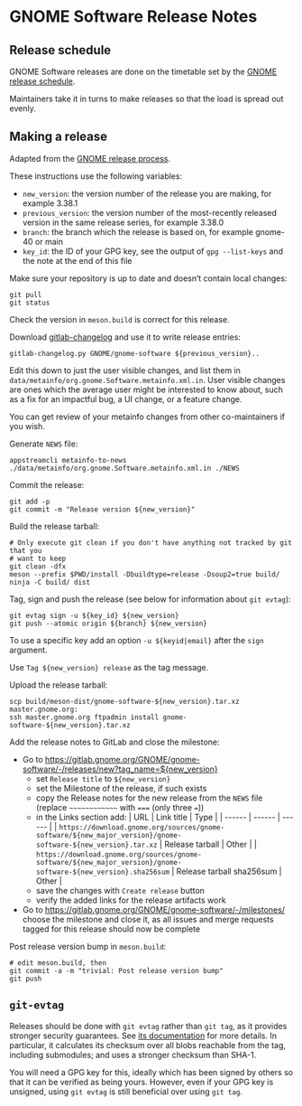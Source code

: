 GNOME Software Release Notes
===

Release schedule
---

GNOME Software releases are done on the timetable set by the [GNOME release schedule](https://wiki.gnome.org/Schedule).

Maintainers take it in turns to make releases so that the load is spread out evenly.

Making a release
---

Adapted from the [GNOME release process](https://wiki.gnome.org/MaintainersCorner/Releasing).

These instructions use the following variables:
 - `new_version`: the version number of the release you are making, for example 3.38.1
 - `previous_version`: the version number of the most-recently released version in the same release series, for example 3.38.0
 - `branch`: the branch which the release is based on, for example gnome-40 or main
 - `key_id`: the ID of your GPG key, see the output of `gpg --list-keys` and the note at the end of this file

Make sure your repository is up to date and doesn’t contain local changes:
```
git pull
git status
```

Check the version in `meson.build` is correct for this release.

Download
[gitlab-changelog](https://gitlab.gnome.org/pwithnall/gitlab-changelog) and use
it to write release entries:
```
gitlab-changelog.py GNOME/gnome-software ${previous_version}..
```

Edit this down to just the user visible changes, and list them in
`data/metainfo/org.gnome.Software.metainfo.xml.in`. User visible changes are ones
which the average user might be interested to know about, such as a fix for an
impactful bug, a UI change, or a feature change.

You can get review of your metainfo changes from other co-maintainers if you wish.

Generate `NEWS` file:
```
appstreamcli metainfo-to-news ./data/metainfo/org.gnome.Software.metainfo.xml.in ./NEWS
```

Commit the release:
```
git add -p
git commit -m "Release version ${new_version}"
```

Build the release tarball:
```
# Only execute git clean if you don't have anything not tracked by git that you
# want to keep
git clean -dfx
meson --prefix $PWD/install -Dbuildtype=release -Dsoup2=true build/
ninja -C build/ dist
```

Tag, sign and push the release (see below for information about `git evtag`):
```
git evtag sign -u ${key_id} ${new_version}
git push --atomic origin ${branch} ${new_version}
```
To use a specific key add an option `-u ${keyid|email}` after the `sign` argument.

Use `Tag ${new_version} release` as the tag message.

Upload the release tarball:
```
scp build/meson-dist/gnome-software-${new_version}.tar.xz master.gnome.org:
ssh master.gnome.org ftpadmin install gnome-software-${new_version}.tar.xz
```

Add the release notes to GitLab and close the milestone:
 - Go to https://gitlab.gnome.org/GNOME/gnome-software/-/releases/new?tag_name=${new_version}
   - set `Release title` to `${new_version}`
   - set the Milestone of the release, if such exists
   - copy the Release notes for the new release from the `NEWS` file
     (replace `~~~~~~~~~~~~` with `===` (only three `=`))
   - in the Links section add:
     | URL | Link title | Type |
     | ------ | ------ | ------ |
     | `https://download.gnome.org/sources/gnome-software/${new_major_version}/gnome-software-${new_version}.tar.xz` | Release tarball | Other |
     | `https://download.gnome.org/sources/gnome-software/${new_major_version}/gnome-software-${new_version}.sha256sum` | Release tarball sha256sum | Other |
   - save the changes with `Create release` button
   - verify the added links for the release artifacts work
 - Go to https://gitlab.gnome.org/GNOME/gnome-software/-/milestones/
   choose the milestone and close it, as all issues and merge requests tagged
   for this release should now be complete

Post release version bump in `meson.build`:
```
# edit meson.build, then
git commit -a -m "trivial: Post release version bump"
git push
```

`git-evtag`
---

Releases should be done with `git evtag` rather than `git tag`, as it provides
stronger security guarantees. See
[its documentation](https://github.com/cgwalters/git-evtag) for more details.
In particular, it calculates its checksum over all blobs reachable from the tag,
including submodules; and uses a stronger checksum than SHA-1.

You will need a GPG key for this, ideally which has been signed by others so
that it can be verified as being yours. However, even if your GPG key is
unsigned, using `git evtag` is still beneficial over using `git tag`.

